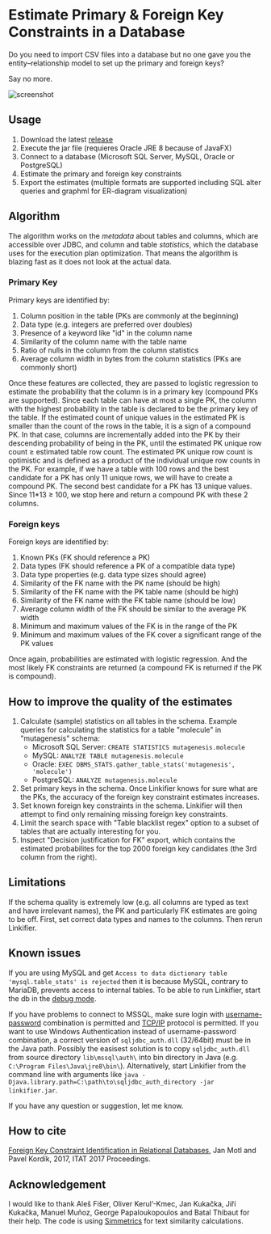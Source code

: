 # Estimate Primary & Foreign Key Constraints in a Database
Do you need to import CSV files into a database but no one gave you the entity–relationship model to set up the primary and foreign keys?

Say no more.

![screenshot](https://github.com/janmotl/linkifier/blob/master/ScreenShot.png)

## Usage
 1. Download the latest [release](https://github.com/janmotl/linkifier/releases)
 2. Execute the jar file (requieres Oracle JRE 8 because of JavaFX)
 3. Connect to a database (Microsoft SQL Server, MySQL, Oracle or PostgreSQL)
 4. Estimate the primary and foreign key constraints
 5. Export the estimates (multiple formats are supported including SQL alter queries and graphml for ER-diagram visualization)
  
## Algorithm
The algorithm works on the *metadata* about tables and columns, which are accessible over JDBC, and column and table *statistics*, which the database uses for the execution plan optimization. That means the algorithm is blazing fast as it does not look at the actual data.


### Primary Key
Primary keys are identified by:

 1. Column position in the table (PKs are commonly at the beginning)
 2. Data type (e.g. integers are preferred over doubles)
 3. Presence of a keyword like "id" in the column name
 4. Similarity of the column name with the table name
 5. Ratio of nulls in the column from the column statistics
 6. Average column width in bytes from the column statistics (PKs are commonly short)

Once these features are collected, they are passed to logistic regression to estimate the probability that the column is in a primary key (compound PKs are supported). Since each table can have at most a single PK, the column with the highest probability in the table is declared to be the primary key of the table. If the estimated count of unique values in the estimated PK is smaller than the count of the rows in the table, it is a sign of a compound PK. In that case, columns are incrementally added into the PK by their descending probability of being in the PK, until the estimated PK unique row count ≥ estimated table row count. The estimated PK unique row count is optimistic and is defined as a product of the individual unique row counts in the PK. For example, if we have a table with 100 rows and the best candidate for a PK has only 11 unique rows, we will have to create a compound PK. The second best candidate for a PK has 13 unique values. Since 11\*13 ≥ 100, we stop here and return a compound PK with these 2 columns.

### Foreign keys
Foreign keys are identified by:

 1. Known PKs (FK should reference a PK)
 2. Data types (FK should reference a PK of a compatible data type)
 3. Data type properties (e.g. data type sizes should agree) 
 4. Similarity of the FK name with the PK name (should be high)
 5. Similarity of the FK name with the PK table name (should be high)
 6. Similarity of the FK name with the FK table name (should be low)
 7. Average column width of the FK should be similar to the average PK width
 8. Minimum and maximum values of the FK is in the range of the PK
 9. Minimum and maximum values of the FK cover a significant range of the PK values

Once again, probabilities are estimated with logistic regression. And the most likely FK constraints are returned (a compound FK is returned if the PK is compound).

## How to improve the quality of the estimates
 1. Calculate (sample) statistics on all tables in the schema. Example queries for calculating the statistics for a table "molecule" in "mutagenesis" schema: 
    - Microsoft SQL Server: `CREATE STATISTICS mutagenesis.molecule`
    - MySQL: `ANALYZE TABLE mutagenesis.molecule`
    - Oracle: `EXEC DBMS_STATS.gather_table_stats('mutagenesis', 'molecule')`
    - PostgreSQL: `ANALYZE mutagenesis.molecule`
 2. Set primary keys in the schema. Once Linkifier knows for sure what are the PKs, the accuracy of the foreign key constraint estimates increases.
 3. Set known foreign key constraints in the schema. Linkifier will then attempt to find only remaining missing foreign key constraints.
 4. Limit the search space with "Table blacklist regex" option to a subset of tables that are actually interesting for you.
 5. Inspect "Decision justification for FK" export, which contains the estimated probabilites for the top 2000 foreign key candidates (the 3rd column from the right).

## Limitations
If the schema quality is extremely low (e.g. all columns are typed as text and have irrelevant names), the PK and particularly FK estimates are going to be off. First, set correct data types and names to the columns. Then rerun Linkifier.

## Known issues
If you are using MySQL and get `Access to data dictionary table 'mysql.table_stats' is rejected` then it is because MySQL, contrary to MariaDB, prevents access to internal tables. To be able to run Linkifier, start the db in the [debug mode](http://datacharmer.blogspot.com/2016/09/showing-hidden-tables-in-mysql-8-data.html).

If you have problems to connect to MSSQL, make sure login with [username-password](https://serverfault.com/questions/246951/set-a-login-with-username-password-for-sql-server-2008-express) combination is permitted and [TCP/IP](https://stackoverflow.com/questions/18841744/jdbc-connection-failed-error-tcp-ip-connection-to-host-failed) protocol is permitted. If you want to use Windows Authentication instead of username-password combination, a correct version of `sqljdbc_auth.dll` (32/64bit) must be in the Java path. Possibly the easisest solution is to copy `sqljdbc_auth.dll` from source directory `lib\mssql\auth\` into bin directory in Java (e.g. `C:\Program Files\Java\jre8\bin\`). Alternatively, start Linkifier from the command line with arguments like `java -Djava.library.path=C:\path\to\sqljdbc_auth_directory -jar linkifier.jar`.

If you have any question or suggestion, let me know.

## How to cite
[Foreign Key Constraint Identification in Relational Databases](http://ceur-ws.org/Vol-1885/106.pdf),
Jan Motl and Pavel Kordík,
2017,
ITAT 2017 Proceedings.

## Acknowledgement
I would like to thank Aleš Fišer, Oliver Kerul’-Kmec, Jan Kukačka, Jiří Kukačka, Manuel Muñoz, George Papaloukopoulos and Batal Thibaut for their help. The code is using [Simmetrics](https://github.com/Simmetrics/simmetrics) for text similarity calculations.
